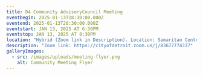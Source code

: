 ```yaml
---
title: D4 Community AdvisoryCouncil Meeting
eventbegin: 2025-01-13T18:30:00.000Z
eventend: 2025-01-13T20:30:00.000Z
eventstart: JAN 13, 2025 AT 6:30PM
eventstop: JAN 13, 2025 AT 8:30PM
location: "Hybrid (Zoom link in Description). Location: Samaritan Center, 5555 Conner"
description: "Zoom link: https://cityofdetroit.zoom.us/j/83677774337"
galleryImages:
  - src: /images/uploads/meeting-flyer.png
    alt: Community Meeting Flyer
---
```


